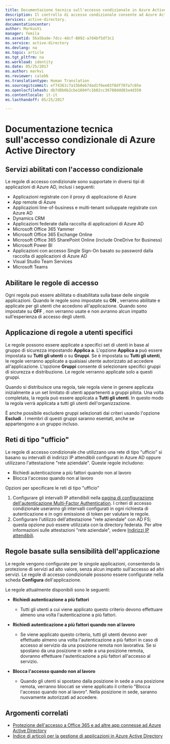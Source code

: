 ```yaml
---
title: Documentazione tecnica sull'accesso condizionale in Azure Active Directory | Documentazione Microsoft
description: Il controllo di accesso condizionale consente ad Azure Active Directory di controllare le condizioni specifiche definite durante l'autenticazione dell'utente e prima di consentire l'accesso all'applicazione. Se tali condizioni vengono soddisfatte, l'utente viene autenticato e gli viene consentito l'accesso all'applicazione.
services: active-directory.
documentationcenter: 
author: MarkusVi
manager: femila
ms.assetid: 56a5bade-7dcc-4dcf-8092-a7d4bf5df3c1
ms.service: active-directory
ms.devlang: na
ms.topic: article
ms.tgt_pltfrm: na
ms.workload: identity
ms.date: 05/25/2017
ms.author: markvi
ms.reviewer: calebb
ms.translationtype: Human Translation
ms.sourcegitcommit: ef74361c7a15b0eb7dad1f6ee03f8df707a7c05e
ms.openlocfilehash: db7d8b6b2cbe1604fc1b02cc36780ddd83a4d350
ms.contentlocale: it-it
ms.lasthandoff: 05/25/2017

---
```

# <a name="azure-active-directory-conditional-access-technical-reference"></a>Documentazione tecnica sull'accesso condizionale di Azure Active Directory

## <a name="services-enabled-with-conditional-access"></a>Servizi abilitati con l'accesso condizionale

Le regole di accesso condizionale sono supportate in diversi tipi di applicazioni di Azure AD, inclusi i seguenti:


* Applicazioni registrate con il proxy di applicazione di Azure
* App remote di Azure
* Applicazioni line-of-business e multi-tenant sviluppate registrate con Azure AD
* Dynamics CRM
* Applicazioni federate dalla raccolta di applicazioni di Azure AD
* Microsoft Office 365 Yammer
* Microsoft Office 365 Exchange Online
* Microsoft Office 365 SharePoint Online (include OneDrive for Business)
* Microsoft Power BI 
* Applicazioni con accesso Single Sign-On basato su password dalla raccolta di applicazioni di Azure AD
* Visual Studio Team Services
* Microsoft Teams









## <a name="enable-access-rules"></a>Abilitare le regole di accesso
Ogni regola può essere abilitata o disabilitata sulla base delle singole applicazioni. Quando le regole sono impostate su **ON** , verranno abilitate e applicate per gli utenti che accedono all'applicazione. Quando sono impostate su **OFF** , non verranno usate e non avranno alcun impatto sull'esperienza di accesso degli utenti.

## <a name="applying-rules-to-specific-users"></a>Applicazione di regole a utenti specifici
Le regole possono essere applicate a specifici set di utenti in base al gruppo di sicurezza impostando **Applica a**. L'opzione **Applica a** può essere impostata su **Tutti gli utenti** o su **Gruppi**. Se è impostata su **Tutti gli utenti**, le regole verranno applicate a qualsiasi utente autorizzato ad accedere all'applicazione. L'opzione **Gruppi** consente di selezionare specifici gruppi di sicurezza e distribuzione. Le regole verranno applicate solo a questi gruppi.

Quando si distribuisce una regola, tale regola viene in genere applicata inizialmente a un set limitato di utenti appartenenti a gruppi pilota. Una volta completata, la regola può essere applicata a **Tutti gli utenti**. In questo modo la regola verrà applicata a tutti gli utenti dell'organizzazione.

È anche possibile escludere gruppi selezionati dai criteri usando l'opzione **Escludi** . I membri di questi gruppi saranno esentati, anche se appartengono a un gruppo incluso.

## <a name="at-work-networks"></a>Reti di tipo "ufficio"
Le regole di accesso condizionale che utilizzano una rete di tipo "ufficio" si basano su intervalli di indirizzi IP attendibili configurati in Azure AD oppure utilizzano l'attestazione "rete aziendale". Queste regole includono:

* Richiedi autenticazione a più fattori quando non al lavoro
* Blocca l'accesso quando non al lavoro

Opzioni per specificare le reti di tipo "ufficio"

1. Configurare gli intervalli IP attendibili nella [pagina di configurazione dell'autenticazione Multi-Factor Authentication](../multi-factor-authentication/multi-factor-authentication-whats-next.md). I criteri di accesso condizionale useranno gli intervalli configurati in ogni richiesta di autenticazione e in ogni emissione di token per valutare le regole. 
2. Configurare l'utilizzo dell'attestazione "rete aziendale" con AD FS; questa opzione può essere utilizzata con la directory federata. Per altre informazioni sulle attestazioni "rete aziendale", vedere [Indirizzi IP attendibili](../multi-factor-authentication/multi-factor-authentication-whats-next.md#trusted-ips).


## <a name="rules-based-on-application-sensitivity"></a>Regole basate sulla sensibilità dell'applicazione
Le regole vengono configurate per le singole applicazioni, consentendo la protezione di servizi ad alto valore, senza alcun impatto sull'accesso ad altri servizi. Le regole di accesso condizionale possono essere configurate nella scheda **Configura** dell'applicazione. 

Le regole attualmente disponibili sono le seguenti:

* **Richiedi autenticazione a più fattori**
  
  * Tutti gli utenti a cui viene applicato questo criterio devono effettuare almeno una volta l'autenticazione a più fattori.
* **Richiedi autenticazione a più fattori quando non al lavoro**
  
  * Se viene applicato questo criterio, tutti gli utenti devono aver effettuato almeno una volta l'autenticazione a più fattori in caso di accesso al servizio da una posizione remota non lavorativa. Se si spostano da una posizione in sede a una posizione remota, dovranno effettuare l'autenticazione a più fattori all'accesso al servizio.
* **Blocca l'accesso quando non al lavoro** 
  
  * Quando gli utenti si spostano dalla posizione in sede a una posizione remota, verranno bloccati se viene applicato il criterio "Blocca l'accesso quando non al lavoro".  Nella posizione in sede, saranno nuovamente autorizzati ad accedere.

## <a name="related-topics"></a>Argomenti correlati
* [Protezione dell'accesso a Office 365 e ad altre app connesse ad Azure Active Directory](active-directory-conditional-access.md)
* [Indice di articoli per la gestione di applicazioni in Azure Active Directory](active-directory-apps-index.md)


